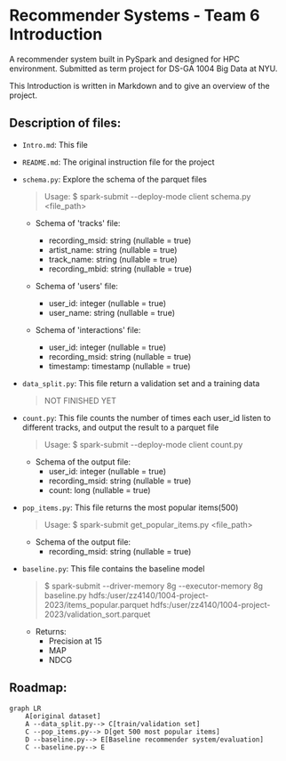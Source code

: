# Recommender Systems - Team 6 Introduction

A recommender system built in PySpark and designed for HPC environment. Submitted as term project for DS-GA 1004 Big Data at NYU.

This Introduction is written in Markdown and to give an overview of the project.

## Description of files:
- `Intro.md`: This file
- `README.md`: The original instruction file for the project
- `schema.py`: Explore the schema of the parquet files
    > Usage: $ spark-submit --deploy-mode client schema.py <file_path>
    - Schema of 'tracks' file:
        - recording_msid: string (nullable = true)
        - artist_name: string (nullable = true)
        - track_name: string (nullable = true)
        - recording_mbid: string (nullable = true)
    
    - Schema of 'users' file:
        - user_id: integer (nullable = true)
        - user_name: string (nullable = true)

    - Schema of 'interactions' file:
        - user_id: integer (nullable = true)
        - recording_msid: string (nullable = true)
        - timestamp: timestamp (nullable = true)

- `data_split.py`: This file return a validation set and a training data
    > NOT FINISHED YET
- `count.py`: This file counts the number of times each user_id listen to different tracks, and output the result to a parquet file
    > Usage: $ spark-submit --deploy-mode client count.py
    - Schema of the output file:
        - user_id: integer (nullable = true)
        - recording_msid: string (nullable = true)
        - count: long (nullable = true)
- `pop_items.py`: This file returns the most popular items(500)
    > Usage: $ spark-submit get_popular_items.py <file_path>
    - Schema of the output file:
        - recording_msid: string (nullable = true)
- `baseline.py`: This file contains the baseline model
    > $ spark-submit --driver-memory 8g --executor-memory 8g baseline.py hdfs:/user/zz4140/1004-project-2023/items_popular.parquet hdfs:/user/zz4140/1004-project-2023/validation_sort.parquet
    - Returns:
        - Precision at 15
        - MAP
        - NDCG

## Roadmap:
```mermaid
graph LR
    A[original dataset]
    A --data_split.py--> C[train/validation set]
    C --pop_items.py--> D[get 500 most popular items]
    D --baseline.py--> E[Baseline recommender system/evaluation]
    C --baseline.py--> E
```